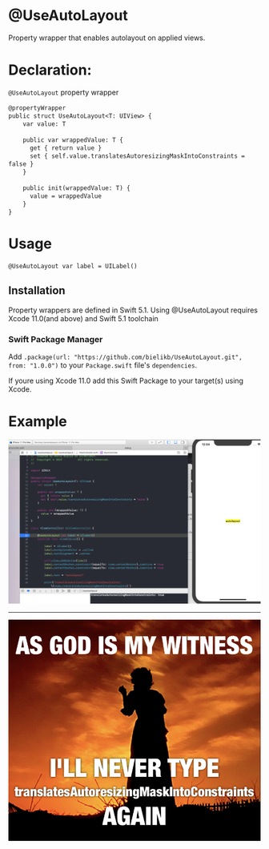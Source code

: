 # @UseAutoLayout
Property wrapper that enables autolayout on applied views.

# Declaration:

`@UseAutoLayout` property wrapper

```
@propertyWrapper
public struct UseAutoLayout<T: UIView> {
    var value: T

    public var wrappedValue: T {
      get { return value }
      set { self.value.translatesAutoresizingMaskIntoConstraints = false }
    }

    public init(wrappedValue: T) {
      value = wrappedValue
    }
}

```

# Usage

```
@UseAutoLayout var label = UILabel()
```


## Installation

Property wrappers are defined in Swift 5.1.
Using @UseAutoLayout requires Xcode 11.0(and above) and Swift 5.1 toolchain


### Swift Package Manager

Add 
`.package(url: "https://github.com/bielikb/UseAutoLayout.git", from: "1.0.0")` 
to your `Package.swift` file's `dependencies`.

If youre using Xcode 11.0 add this Swift Package to your target(s) using Xcode.

# Example

![Sample](assets/autolayout-1.png)

---

![](assets/autolayout-2.png)
